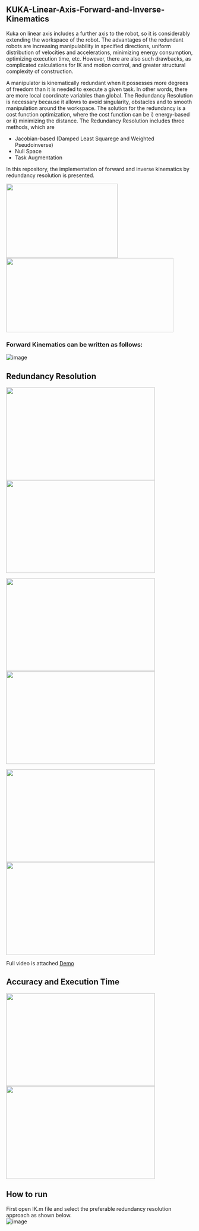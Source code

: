 ## KUKA-Linear-Axis-Forward-and-Inverse-Kinematics
Kuka on linear axis includes a further axis to the robot, so it is considerably extending the workspace of the robot. The advantages of the redundant robots are increasing manipulability in specified directions, uniform distribution of velocities and accelerations, minimizing energy consumption, optimizing execution time, etc. However, there are also such drawbacks, as complicated calculations for IK and motion control, and greater structural complexity of construction. 

A manipulator is kinematically redundant when it possesses more degrees of freedom than it is needed to execute a given task. In other words, there are more local coordinate variables than global. The Redundancy Resolution is necessary because it allows to avoid singularity, obstacles and to smooth manipulation around the workspace. The solution for the redundancy is a cost function optimization, where the cost function can be i) energy-based  or ii) minimizing the distance. The Redundancy Resolution includes three methods, which are
- Jacobian-based (Damped Least Squarege and Weighted Pseudoinverse)
- Null Space
- Task Augmentation

In this repository, the implementation of forward and inverse kinematics by redundancy resolution is presented.

<p float="left">
  <img src="https://user-images.githubusercontent.com/90580636/171466339-c1a0e96f-71ec-41f2-8891-c0522536ea04.png" width="300" height="200" />
  <img src="https://user-images.githubusercontent.com/90580636/171468054-fc96ca19-5f39-4893-9723-24872b333bb4.png" width="450" height="200" />
</p>

### Forward Kinematics can be written as follows:
![image](https://user-images.githubusercontent.com/90580636/171468322-838cf1ab-ec6d-4d20-b146-d6a899b7f772.png)

## Redundancy Resolution
<p float="left">
  <img src="https://user-images.githubusercontent.com/90580636/171469073-93323e4f-abcc-469c-b489-19b9a1db5b5d.png" width="400" height="250" />
  <img src="https://user-images.githubusercontent.com/90580636/171469345-cb54277e-f549-4ec6-8ec3-556dd4845b13.png" width="400" height="250" />
</p>

<p float="left">
  <img src="https://user-images.githubusercontent.com/90580636/171469849-489290aa-b067-4952-9732-b77974ec8a10.png" width="400" height="250" />
  <img src="https://user-images.githubusercontent.com/90580636/171469928-d7b110be-e9cd-44af-a386-8c02b60a546d.png" width="400" height="250" />
</p>

<p float="left">
  <img src="https://user-images.githubusercontent.com/90580636/171470153-220e32db-2a84-4a0e-a2dc-6f905537f914.png" width="400" height="250" />
  <img src="https://user-images.githubusercontent.com/90580636/171528705-ad43698d-2fb1-4dde-9b31-ebfeaaa90476.gif" width="400" height="250" />
</p>

Full video is attached [Demo](https://drive.google.com/file/d/1I8UYfvtLoLUNbsUBSjFK0nfnFJDAhTh2/view?usp=sharing)

## Accuracy and Execution Time
<p float="left">
  <img src="https://user-images.githubusercontent.com/90580636/171470183-2ce3e89f-c301-4c04-a6e9-2bafcdb007ac.png" width="400" height="250" />
  <img src="https://user-images.githubusercontent.com/90580636/171470229-4b67a4a2-a5a0-4eb3-bdb6-4ea947d22362.png" width="400" height="250" />
</p>

## How to run
First open IK.m file and select the preferable redundancy resolution approach as shown below.  
![image](https://user-images.githubusercontent.com/90580636/171529073-6cd53dc4-00f9-4a7c-ab84-731ca4e7e62f.png)



